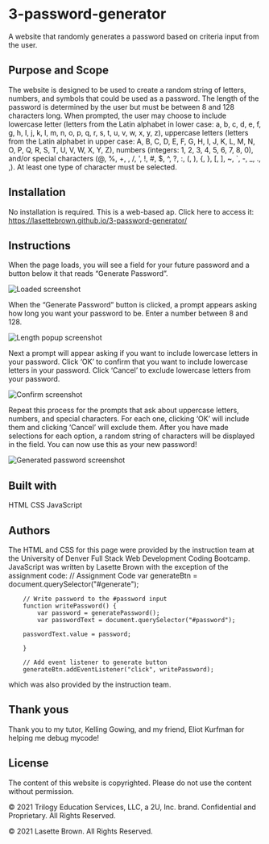 # 3-password-generator

A website that randomly generates a password based on criteria input from the user. 

## Purpose and Scope

The website is designed to be used to create a random string of letters, numbers, and symbols that could be used as a password. The length of the password is determined by the user but must be between 8 and 128 characters long. When prompted, the user may choose to include lowercase letter (letters from the Latin alphabet in lower case: a, b, c, d, e, f, g, h, I, j, k, l, m, n, o, p, q, r, s, t, u, v, w, x, y, z), uppercase letters (letters from the Latin alphabet in upper case: A, B, C, D, E, F, G, H, I, J, K, L, M, N, O, P, Q, R, S, T, U, V, W, X, Y, Z), numbers (integers: 1, 2, 3, 4, 5, 6, 7, 8, 0), and/or special characters (@, %, +, \, /, ', !, #, $, ^, ?, :, (, ), {, }, [, ], ~, `, -, _, ., ,). At least one type of character must be selected.

## Installation

No installation is required. This is a web-based ap. Click here to access it:
https://lasettebrown.github.io/3-password-generator/

## Instructions
When the page loads, you will see a field for your future password and a button below it that reads “Generate Password”. 

![Loaded screenshot](https://github.com/LasetteBrown/3-password-generator/issues/1#issuecomment-761002665)

When the “Generate Password” button is clicked, a prompt appears asking how long you want your password to be. Enter a number between 8 and 128. 

![Length popup screenshot](https://github.com/LasetteBrown/3-password-generator/issues/1#issuecomment-761002979)

Next a prompt will appear asking if you want to include lowercase letters in your password. Click ‘OK’ to confirm that you want to include lowercase letters in your password. Click ‘Cancel’ to exclude lowercase letters from your password.

![Confirm screenshot](<img width="340" alt="include_lowercase" src="https://user-images.githubusercontent.com/74556384/104744898-ad142480-570a-11eb-9e75-4f34337a973d.png">
)

Repeat this process for the prompts that ask about uppercase letters, numbers, and special characters. For each one, clicking ‘OK’ will include them and clicking ‘Cancel’ will exclude them.
After you have made selections for each option, a random string of characters will be displayed in the field. You can now use this as your new password!

![Generated password screenshot](<img width="942" alt="password_appears" src="https://user-images.githubusercontent.com/74556384/104745005-cf0da700-570a-11eb-94ab-5981013afd73.PNG">
)



## Built with

HTML
CSS
JavaScript


## Authors
The HTML and CSS for this page were provided by the instruction team at the University of Denver Full Stack Web Development Coding Bootcamp. JavaScript was written by Lasette Brown with the exception of the assignment code:
        // Assignment Code
        var generateBtn = document.querySelector("#generate");

        // Write password to the #password input
        function writePassword() {
            var password = generatePassword();
            var passwordText = document.querySelector("#password");

        passwordText.value = password;

        }

        // Add event listener to generate button
        generateBtn.addEventListener("click", writePassword);

which was also provided by the instruction team.


## Thank yous

Thank you to my tutor, Kelling Gowing, and my friend, Eliot Kurfman for helping me debug mycode!



## License

The content of this website is copyrighted. Please do not use the content without permission.

© 2021 Trilogy Education Services, LLC, a 2U, Inc. brand. Confidential and Proprietary. All Rights Reserved.

© 2021 Lasette Brown. All Rights Reserved.
